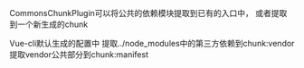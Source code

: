 CommonsChunkPlugin可以将公共的依赖模块提取到已有的入口中，
或者提取到一个新生成的chunk


Vue-cli默认生成的配置中
提取../node_modules中的第三方依赖到chunk:vendor
提取vendor公共部分到chunk:manifest